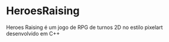 # HeroesRaising

Heroes Raising é um jogo de RPG de turnos 2D no estilo pixelart desenvolvido em C++
